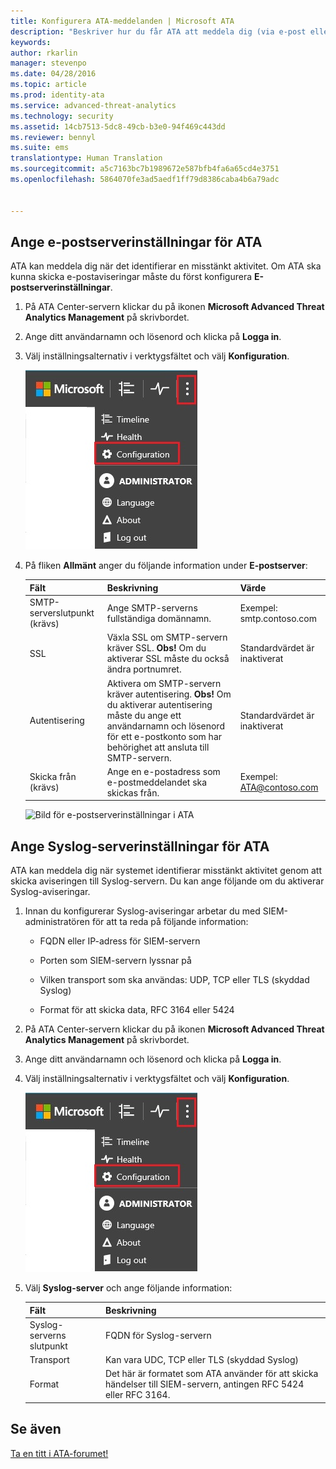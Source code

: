 ```yaml
---
title: Konfigurera ATA-meddelanden | Microsoft ATA
description: "Beskriver hur du får ATA att meddela dig (via e-post eller vidarebefordran av ATA-händelser) när det upptäcker misstänkta aktiviteter"
keywords: 
author: rkarlin
manager: stevenpo
ms.date: 04/28/2016
ms.topic: article
ms.prod: identity-ata
ms.service: advanced-threat-analytics
ms.technology: security
ms.assetid: 14cb7513-5dc8-49cb-b3e0-94f469c443dd
ms.reviewer: bennyl
ms.suite: ems
translationtype: Human Translation
ms.sourcegitcommit: a5c7163bc7b1989672e587bfb4fa6a65cd4e3751
ms.openlocfilehash: 5864070fe3ad5aedf1ff79d8386caba4b6a79adc


---
```


## Ange e-postserverinställningar för ATA
ATA kan meddela dig när det identifierar en misstänkt aktivitet. Om ATA ska kunna skicka e-postaviseringar måste du först konfigurera **E-postserverinställningar**.

1.  På ATA Center-servern klickar du på ikonen **Microsoft Advanced Threat Analytics Management** på skrivbordet.

2.  Ange ditt användarnamn och lösenord och klicka på **Logga in**.

3.  Välj inställningsalternativ i verktygsfältet och välj **Konfiguration**.

    ![Ikon för ATA-konfigurationsinställningar](media/ATA-config-icon.JPG)

4.  På fliken **Allmänt** anger du följande information under **E-postserver**:

    |Fält|Beskrivning|Värde|
    |---------|---------------|---------|
    |SMTP-serverslutpunkt (krävs)|Ange SMTP-serverns fullständiga domännamn.|Exempel:<br />smtp.contoso.com|
    |SSL|Växla SSL om SMTP-servern kräver SSL. **Obs!** Om du aktiverar SSL måste du också ändra portnumret.|Standardvärdet är inaktiverat|
    |Autentisering|Aktivera om SMTP-servern kräver autentisering. **Obs!** Om du aktiverar autentisering måste du ange ett användarnamn och lösenord för ett e-postkonto som har behörighet att ansluta till SMTP-servern.|Standardvärdet är inaktiverat|
    |Skicka från (krävs)|Ange en e-postadress som e-postmeddelandet ska skickas från.|Exempel:<br />ATA@contoso.com|
    ![Bild för e-postserverinställningar i ATA](media/ATA-email-server.png)

## Ange Syslog-serverinställningar för ATA
ATA kan meddela dig när systemet identifierar misstänkt aktivitet genom att skicka aviseringen till Syslog-servern. Du kan ange följande om du aktiverar Syslog-aviseringar.

1.  Innan du konfigurerar Syslog-aviseringar arbetar du med SIEM-administratören för att ta reda på följande information:

    -   FQDN eller IP-adress för SIEM-servern

    -   Porten som SIEM-servern lyssnar på

    -   Vilken transport som ska användas: UDP, TCP eller TLS (skyddad Syslog)

    -   Format för att skicka data, RFC 3164 eller 5424

2.  På ATA Center-servern klickar du på ikonen **Microsoft Advanced Threat Analytics Management** på skrivbordet.

3.  Ange ditt användarnamn och lösenord och klicka på **Logga in**.

4.  Välj inställningsalternativ i verktygsfältet och välj **Konfiguration**.

    ![Ikon för ATA-konfigurationsinställningar](media/ATA-config-icon.JPG)

5.  Välj **Syslog-server** och ange följande information:

    |Fält|Beskrivning|
    |---------|---------------|
    |Syslog-serverns slutpunkt|FQDN för Syslog-servern|
    |Transport|Kan vara UDC, TCP eller TLS (skyddad Syslog)|
    |Format|Det här är formatet som ATA använder för att skicka händelser till SIEM-servern, antingen RFC 5424 eller RFC 3164.|





## Se även
[Ta en titt i ATA-forumet!](https://social.technet.microsoft.com/Forums/security/home?forum=mata)



<!--HONumber=Jul16_HO3-->


